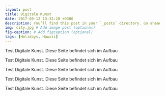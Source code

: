 ```yaml
---
layout: post
title: Digitale Kunst
date: 2017-09-12 13:32:20 +0300
description: You’ll find this post in your `_posts` directory. Go ahead and edit it and re-build the site to see your changes. # Add post description (optional)
img: city.jpg # Add image post (optional)
fig-caption: # Add figcaption (optional)
tags: [Holidays, Hawaii]
---
```

Test Digitale Kunst. Diese Seite befindet sich im Aufbau 


Test Digitale Kunst. Diese Seite befindet sich im Aufbau 



Test Digitale Kunst. Diese Seite befindet sich im Aufbau 



Test Digitale Kunst. Diese Seite befindet sich im Aufbau 



Test Digitale Kunst. Diese Seite befindet sich im Aufbau 
